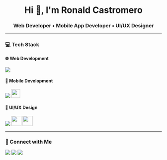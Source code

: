 <h1 align="center">Hi 👋, I'm Ronald Castromero</h1>
<h3 align="center">Web Developer • Mobile App Developer • UI/UX Designer</h3>

---

### 💻 Tech Stack

#### 🌐 Web Development
<p>
  <img src="https://skillicons.dev/icons?i=html,css,js,tailwind,php,laravel,python,django,react,vite,vercel,mysql,mongodb" />
</p>

#### 📱 Mobile Development
<p>
  <img src="https://skillicons.dev/icons?i=react,expo" />
  <img src="https://img.shields.io/badge/NativeWind-06B6D4?style=flat-square&logo=tailwindcss&logoColor=white&labelColor=06B6D4&label=" height="28" />
</p>

#### 🎨 UI/UX Design
<p>
  <img src="https://skillicons.dev/icons?i=figma" />
  <img src="https://img.icons8.com/color/48/adobe-xd.png" height="32" />
  <img src="https://img.icons8.com/color/48/framer.png" height="32" />
</p>

---

### 🔗 Connect with Me

<p>
  <a href="https://www.linkedin.com/in/ronald-castromero-1a4b9b277/" target="_blank"><img src="https://img.shields.io/badge/LinkedIn-%230077B5.svg?style=for-the-badge&logo=linkedin&logoColor=white"/></a>
  <a href="mailto:lumnaire.coding@gmail.com"><img src="https://img.shields.io/badge/Email-D14836?style=for-the-badge&logo=gmail&logoColor=white"/></a>
  <a href="https://ronald-portfolio-lumnaire.vercel.app/"><img src="https://img.shields.io/badge/Portfolio-000?style=for-the-badge&logo=vercel&logoColor=white"/></a>
</p>
